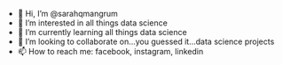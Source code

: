 - 👋 Hi, I’m @sarahqmangrum
- 👀 I’m interested in all things data science
- 🌱 I’m currently learning all things data science
- 💞️ I’m looking to collaborate on...you guessed it...data science projects
- 📫 How to reach me: facebook, instagram, linkedin

<!---
sarahqmangrum/sarahqmangrum is a ✨ special ✨ repository because its `README.md` (this file) appears on your GitHub profile.
You can click the Preview link to take a look at your changes.
--->
